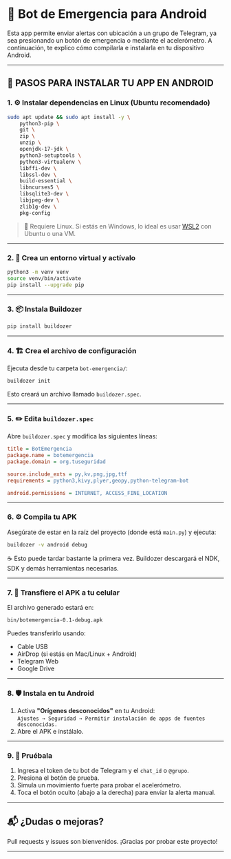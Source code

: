 # 📱 Bot de Emergencia para Android

Esta app permite enviar alertas con ubicación a un grupo de Telegram, ya sea presionando un botón de emergencia o mediante el acelerómetro. A continuación, te explico cómo compilarla e instalarla en tu dispositivo Android.

---

## 🚀 PASOS PARA INSTALAR TU APP EN ANDROID

### 1. ⚙️ Instalar dependencias en Linux (Ubuntu recomendado)

```bash
sudo apt update && sudo apt install -y \
    python3-pip \
    git \
    zip \
    unzip \
    openjdk-17-jdk \
    python3-setuptools \
    python3-virtualenv \
    libffi-dev \
    libssl-dev \
    build-essential \
    libncurses5 \
    libsqlite3-dev \
    libjpeg-dev \
    zlib1g-dev \
    pkg-config
```

> 📌 Requiere Linux. Si estás en Windows, lo ideal es usar [WSL2](https://learn.microsoft.com/en-us/windows/wsl/install) con Ubuntu o una VM.

---

### 2. 🐍 Crea un entorno virtual y actívalo

```bash
python3 -m venv venv
source venv/bin/activate
pip install --upgrade pip
```

---

### 3. 📦 Instala Buildozer

```bash
pip install buildozer
```

---

### 4. 🏗️ Crea el archivo de configuración

Ejecuta desde tu carpeta `bot-emergencia/`:

```bash
buildozer init
```

Esto creará un archivo llamado `buildozer.spec`.

---

### 5. ✏️ Edita `buildozer.spec`

Abre `buildozer.spec` y modifica las siguientes líneas:

```ini
title = BotEmergencia
package.name = botemergencia
package.domain = org.tuseguridad

source.include_exts = py,kv,png,jpg,ttf
requirements = python3,kivy,plyer,geopy,python-telegram-bot

android.permissions = INTERNET, ACCESS_FINE_LOCATION
```

---

### 6. ⚙️ Compila tu APK

Asegúrate de estar en la raíz del proyecto (donde está `main.py`) y ejecuta:

```bash
buildozer -v android debug
```

☕ Esto puede tardar bastante la primera vez. Buildozer descargará el NDK, SDK y demás herramientas necesarias.

---

### 7. 📲 Transfiere el APK a tu celular

El archivo generado estará en:

```bash
bin/botemergencia-0.1-debug.apk
```

Puedes transferirlo usando:

- Cable USB  
- AirDrop (si estás en Mac/Linux + Android)  
- Telegram Web  
- Google Drive  

---

### 8. 🛡️ Instala en tu Android

1. Activa **"Orígenes desconocidos"** en tu Android:  
   `Ajustes → Seguridad → Permitir instalación de apps de fuentes desconocidas.`
2. Abre el APK e instálalo.

---

### 9. 🚨 Pruébala

1. Ingresa el token de tu bot de Telegram y el `chat_id` o `@grupo`.
2. Presiona el botón de prueba.
3. Simula un movimiento fuerte para probar el acelerómetro.
4. Toca el botón oculto (abajo a la derecha) para enviar la alerta manual.

---

## 📬 ¿Dudas o mejoras?

Pull requests y issues son bienvenidos. ¡Gracias por probar este proyecto!

---
